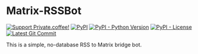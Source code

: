 # Matrix-RSSBot

[![Support Private.coffee!](https://shields.private.coffee/badge/private.coffee-support%20us!-pink?logo=coffeescript)](https://private.coffee)
[![PyPI](https://shields.private.coffee/pypi/v/matrix-rssbot)](https://pypi.org/project/matrix-rssbot/)
[![PyPI - Python Version](https://shields.private.coffee/pypi/pyversions/matrix-rssbot)](https://pypi.org/project/matrix-rssbot/)
[![PyPI - License](https://shields.private.coffee/pypi/l/matrix-rssbot)](https://pypi.org/project/matrix-rssbot/)
[![Latest Git Commit](https://shields.private.coffee/gitea/last-commit/privatecoffee/matrix-rssbot?gitea_url=https://git.private.coffee)](https://git.private.coffee/privatecoffee/matrix-rssbot)

This is a simple, no-database RSS to Matrix bridge bot.
